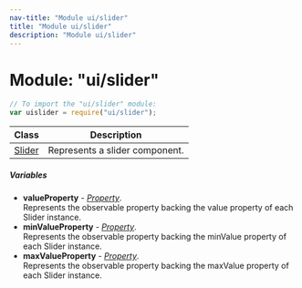 ```yaml
---
nav-title: "Module ui/slider"
title: "Module ui/slider"
description: "Module ui/slider"
---
```

# Module: "ui/slider"

``` JavaScript
// To import the "ui/slider" module:
var uislider = require("ui/slider");
```

Class | Description
------|------------
[Slider](../../ui/slider/Slider.md) | Represents a slider component.

##### Variables
 - **valueProperty** - [_Property_](../../ui/core/dependency-observable/Property.md).    
  Represents the observable property backing the value property of each Slider instance.
 - **minValueProperty** - [_Property_](../../ui/core/dependency-observable/Property.md).    
  Represents the observable property backing the minValue property of each Slider instance.
 - **maxValueProperty** - [_Property_](../../ui/core/dependency-observable/Property.md).    
  Represents the observable property backing the maxValue property of each Slider instance.